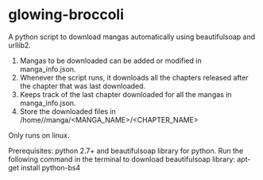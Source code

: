 ﻿# glowing-broccoli
A python script to download mangas automatically using beautifulsoap and urllib2.
1. Mangas to be downloaded can be added or modified in manga_info.json.
2. Whenever the script runs, it downloads all the chapters released after the chapter that was last downloaded.
3. Keeps track of the last chapter downloaded for all the mangas in manga_info.json.
4. Store the downloaded files in /home/<USERNAME>/manga/<MANGA_NAME>/<CHAPTER_NAME>

Only runs on linux.

Prerequisites: python 2.7+ and beautifulsoap library for python.
Run the following command in the terminal to download beautifulsoap library:
apt-get install python-bs4
